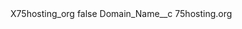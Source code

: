 <?xml version="1.0" encoding="UTF-8"?>
<CustomMetadata xmlns="http://soap.sforce.com/2006/04/metadata" xmlns:xsi="http://www.w3.org/2001/XMLSchema-instance" xmlns:xsd="http://www.w3.org/2001/XMLSchema">
    <label>X75hosting_org</label>
    <protected>false</protected>
    <values>
        <field>Domain_Name__c</field>
        <value xsi:type="xsd:string">75hosting.org</value>
    </values>
</CustomMetadata>
